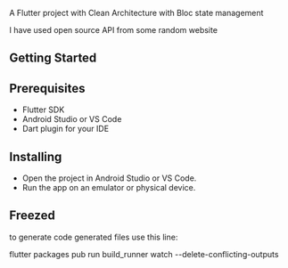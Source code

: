  

A Flutter project with Clean Architecture with Bloc state management

I have used open source API from some random website

## Getting Started

## Prerequisites

- Flutter SDK
- Android Studio or VS Code
- Dart plugin for your IDE

## Installing
 
- Open the project in Android Studio or VS Code.
- Run the app on an emulator or physical device.

## Freezed

to generate code generated files use this line:

flutter packages pub run build_runner watch --delete-conflicting-outputs 